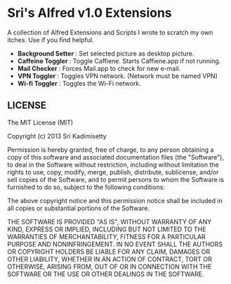 # Sri's Alfred v1.0 Extensions
A collection of Alfred Extensions and Scripts I wrote to scratch my own itches.
Use if you find helpful.

* **Background Setter** : Set selected picture as desktop picture.
* **Caffeine Toggler** : Toggle Caffiene. Starts Caffiene.app if not running.
* **Mail Checker** : Forces Mail.app to check for new e-mail.
* **VPN Toggler** : Toggles VPN network. (Network must be named VPN)
* **Wi-fi Toggler** : Toggles the Wi-Fi network.

## LICENSE
The MIT License (MIT)

Copyright (c) 2013 Sri Kadimisetty

Permission is hereby granted, free of charge, to any person obtaining a copy
of this software and associated documentation files (the "Software"), to deal
in the Software without restriction, including without limitation the rights
to use, copy, modify, merge, publish, distribute, sublicense, and/or sell
copies of the Software, and to permit persons to whom the Software is
furnished to do so, subject to the following conditions:

The above copyright notice and this permission notice shall be included in
all copies or substantial portions of the Software.

THE SOFTWARE IS PROVIDED "AS IS", WITHOUT WARRANTY OF ANY KIND, EXPRESS OR
IMPLIED, INCLUDING BUT NOT LIMITED TO THE WARRANTIES OF MERCHANTABILITY,
FITNESS FOR A PARTICULAR PURPOSE AND NONINFRINGEMENT. IN NO EVENT SHALL THE
AUTHORS OR COPYRIGHT HOLDERS BE LIABLE FOR ANY CLAIM, DAMAGES OR OTHER
LIABILITY, WHETHER IN AN ACTION OF CONTRACT, TORT OR OTHERWISE, ARISING FROM,
OUT OF OR IN CONNECTION WITH THE SOFTWARE OR THE USE OR OTHER DEALINGS IN
THE SOFTWARE.

